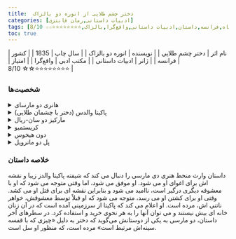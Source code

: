 ```yaml
---
title:  دختر چشم طلایی از انوره دو بالزاک
categories: [ادبیات داستانی,رمان فانتزی]
tags: [رمان کوتاه,فرانسه,داستان,ادبیات داستانی,واقع‌گرا,بالزاک,⭐⭐⭐⭐⭐⭐⭐⭐☆☆ 8/10]
toc: true
---
```


| نام اثر | دختر چشم طلایی |
| نویسنده | انوره دو بالزاک |
| سال چاپ | 1835  |
| کشور | فرانسه  |
| ژانر | ادبیات داستانی |
| مکتب ادبی | واقع‌گرا |
| امتیاز | ⭐⭐⭐⭐⭐⭐⭐⭐☆☆ 8/10 |

### شخصیت‌ها

<details>
  <summary>هانری دو مارسای</summary>
هانری دو مارسای، شخصیت اصلی مرد داستان است. او جوانی ثروتمند و خوش‌قیافه از یک خانواده اشرافی است. او یک عاشق عیاش است که به شدت به پاکیتا، دختر با چشمان طلایی، علاقه‌مند می‌شود.
</details>

<details>
  <summary>پاکیتا والدس (دختر با چشمان طلایی)</summary>
پاکیتا، زیبای مرموز و جذابی است که توجه هانری دو مارسای را به خود جلب می‌کند. او زنی اسرارآمیز با چشمانی طلایی است که هم هانری و هم معشوقه‌اش، مارکیز دو سان-ریال، به او علاقه دارند.
</details>

<details>
  <summary>مارکیز دو سان-ریال</summary>
مارکیز، معشوقه و محافظ پاکیتا است که بعدها مشخص می‌شود خواهر ناتنی او است. مارکیز شخصیتی غالب و کنترل‌کننده است که بسیاری از پیچیدگی‌های تاریک داستان را هدایت می‌کند.
</details>

<details>
  <summary>کریستمیو</summary>
کریستمیو خدمتکاری وفادار و قدرتمند از پاکیتا است که احتمالاً اصالتاً آفریقایی است. او بسیار از پاکیتا محافظت می‌کند و نقش مهمی در نگهبانی از او دارد.
</details>

<details>
  <summary>دون هیخوس</summary>
دون هیخوس یک اشراف‌زاده ثروتمند و بی‌رحم اسپانیایی است. او پدر هر دو شخصیت پاکیتا و مارکیز دو سان-ریال است که این ارتباط در اواخر داستان فاش می‌شود.
</details>

<details>
  <summary>پل دو مانرویل</summary>
پل دو مانرویل دوست هانری دو مارسای است. او شخصیتی منفعل‌تر است و نقش او در داستان برای مقایسه با طبیعت پویا و فعال هانری است.
</details>

### خلاصه داستان

داستان وارث منحط هنری دی مارسی را دنبال می کند که شیفته پاکیتا والدز زیبا و نقشه اش برای اغوای او می شود. او موفق می شود، اما وقتی متوجه می شود که او با معشوقه دیگری درگیر است، ناامید می شود و بنابراین نقشه ای برای قتل او می کشد. وقتی او برای کشتن او می رسد، متوجه می شود که او قبلاً توسط معشوقش، خواهر ناتنی اش، مرده است. او اعلام می کند که پاکیتا از سرزمینی آمده است که در آن زنان خانه ای بیش نیستند و می توان آنها را به هر نحوی خرید و استفاده کرد. در سطرهای آخر داستان، دو مارسی به یکی از دوستانش می‌گوید که دختر به دلیل «چیزی که با قفسه سینه‌اش مرتبط است» مرده است، که منظور او سل است.
